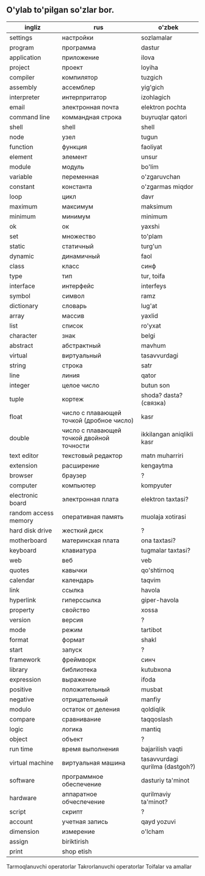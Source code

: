 ## O'ylab to'pilgan so'zlar bor.

ingliz | rus | o'zbek
--- | --- | ---
settings | настройки | sozlamalar
program | программа | dastur
application | приложение | ilova
project | проект | loyiha
compiler | компилятор | tuzgich
assembly | ассемблер | yig'gich
interpreter | интерпритатор | izohlagich
email | электронная почта | elektron pochta
command line | коммандная строка | buyruqlar qatori
shell | shell | shell
node | узел | tugun
function | функция | faoliyat
element | элемент | unsur
module | модуль | bo'lim
variable | переменная | o'zgaruvchan
constant | константа | o'zgarmas miqdor
loop | цикл | davr
maximum | максимум | maksimum
minimum | минимум | minimum
ok | ок | yaxshi
set | множество | to'plam
static | статичный | turg'un
dynamic | динамичный | faol
class | класс | синф
type | тип | tur, toifa
interface | интерфейс | interfeys
symbol | символ | ramz
dictionary | словарь | lug'at
array | массив | yaxlid
list | список | ro'yxat
character | знак | belgi
abstract | абстрактный | mavhum
virtual | виртуальный | tasavvurdagi
string | строка | satr
line | линия | qator
integer | целое число | butun son
tuple | кортеж | shoda? dasta? (связка)
float | число с плавающей точкой (дробное число) | kasr
double | число с плавающей точкой двойной точности | ikkilangan aniqlikli kasr
text editor | текстовый редактор | matn muharriri
extension | расширение | kengaytma
browser | браузер | ?
computer | компьютер | kompyuter
electronic board | электронная плата | elektron taxtasi?
random access memory | оперативная память | muolaja xotirasi
hard disk drive | жесткий диск | ?
motherboard | материнская плата | ona taxtasi?
keyboard | клавиатура | tugmalar taxtasi?
web | веб | veb
quotes | кавычки | qo'shtirnoq
calendar | календарь | taqvim
link | ссылка | havola
hyperlink | гиперссылка | giper-havola
property | свойство | xossa
version | версия | ?
mode | режим | tartibot
format | формат | shakl
start | запуск | ?
framework | фреймворк | синч
library | библиотека | kutubxona
expression | выражение | ifoda
positive | положительный | musbat
negative | отрицательный | manfiy
modulo | остаток от деления | qoldiqlik
compare | сравнивание | taqqoslash
logic | логика | mantiq
object | объект | ?
run time | время выполнения | bajarilish vaqti
virtual machine | виртуальная машина | tasavvurdagi qurilma (dastgoh?)
software | программное обеспечение | dasturiy ta'minot
hardware | аппаратное обчеспечение | qurilmaviy ta'minot?
script | скрипт | ?
account | учетная запись | qayd yozuvi
dimension | измерение | o'lcham
assign | biriktirish
print | shop etish

Tarmoqlanuvchi operatorlar
Takrorlanuvchi operatorlar
Toifalar va amallar
